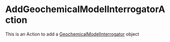# AddGeochemicalModelInterrogatorAction

This is an Action to add a [GeochemicalModelInterrogator](GeochemicalModelInterrogator.md) object
